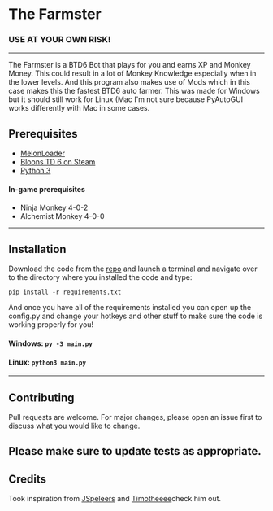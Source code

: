 # The Farmster

### USE AT YOUR OWN RISK!
---
The Farmster is a BTD6 Bot that plays for you and earns XP and Monkey Money. This could result in a lot of Monkey Knowledge especially when in the lower levels. And this program also makes use of Mods which in this case makes this the fastest BTD6 auto farmer. This was made for Windows but it should still work for Linux (Mac I'm not sure because PyAutoGUI works differently with Mac in some cases.

## Prerequisites
* [MelonLoader](https://hemisemidemipresent.github.io/btd6-modding-tutorial/)
* [Bloons TD 6 on Steam](https://store.steampowered.com/app/960090/Bloons_TD_6/)
* [Python 3](https://www.python.org/downloads/)

#### In-game prerequisites
* Ninja Monkey 4-0-2
* Alchemist Monkey 4-0-0
---

## Installation

Download the code from the [repo](https://github.com/PepeTheRoya/BTD6-Auto-Farmer/archive/refs/heads/main.zip) and launch a terminal and navigate over to the directory where you installed the code and type:
```
pip install -r requirements.txt
```
And once you have all of the requirements installed you can open up the config.py and change your hotkeys
and other stuff to make sure the code is working properly for you!

#### Windows: ```py -3 main.py```
#### Linux: ```python3 main.py```
---

## Contributing
Pull requests are welcome. For major changes, please open an issue first to discuss what you would like to change.

Please make sure to update tests as appropriate.
---

## Credits
Took inspiration from [JSpeleers](https://github.com/JSpeleers/BloonsTD6Bot) and [Timotheeee](https://github.com/Timotheeee)check him out.